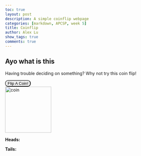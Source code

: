 ```yaml
---
toc: true
layout: post
description: A simple coinflip webpage
categories: [markdown, APCSP, week 5]
title: Coinflip
author: Alex Lu
show_tags: true
comments: true
---
```

## Ayo what is this
Having trouble deciding on something? Why not try this coin flip!

<button onclick="coinFlip()" style="border-radius:9px">Flip A Coin!</button>
<br>
<image src="{{site.baseurl}}/images/placeholder.png" height="150" title="" alt="coin" id="result"></image>
<p id="heads"><strong>Heads: </strong></p>
<p id="tails"><strong>Tails: </strong></p>
<script>
var heads = 0
var tails = 0
const headOrTails = ["Head", "Tails"]
function coinFlip() {
    var index=Math.floor(Math.random() *2)
    console.log(headOrTails[index])
    if (headOrTails[index] == "Head") {
        heads++
        var file_name = "coin_heads.png"
    }
    else {
        tails++
        var file_name = "coin_tails.png"
    }
    document.getElementById("result").src = "{{site.baseurl}}/images/" + file_name
    document.getElementById("heads").innerHTML = "<strong>Heads: " + heads + "</strong>"
    document.getElementById("tails").innerHTML = "<strong>Tails: " + tails + "</strong>"
}

</script>